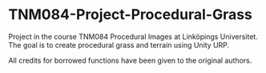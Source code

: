 # TNM084-Project-Procedural-Grass
Project in the course TNM084 Procedural Images at Linköpings Universitet. The goal is to create procedural grass and terrain using Unity URP.

All credits for borrowed functions have been given to the original authors.
